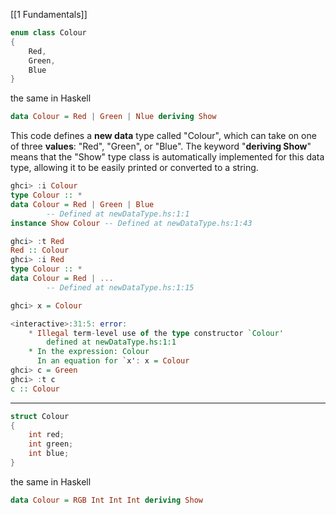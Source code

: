 [[1 Fundamentals]]

```c++
enum class Colour
{
	Red,
	Green,
	Blue
}
```
the same in Haskell
```haskell
data Colour = Red | Green | Nlue deriving Show
```
This code defines a **new data** type called "Colour", which can take on one of three **values**: "Red", "Green", or "Blue". The keyword "**deriving Show**" means that the "Show" type class is automatically implemented for this data type, allowing it to be easily printed or converted to a string.
```haskell
ghci> :i Colour
type Colour :: *
data Colour = Red | Green | Blue
        -- Defined at newDataType.hs:1:1
instance Show Colour -- Defined at newDataType.hs:1:43

ghci> :t Red
Red :: Colour
ghci> :i Red
type Colour :: *
data Colour = Red | ...
        -- Defined at newDataType.hs:1:15

ghci> x = Colour

<interactive>:31:5: error:
    * Illegal term-level use of the type constructor `Colour'
        defined at newDataType.hs:1:1
    * In the expression: Colour
      In an equation for `x': x = Colour
ghci> c = Green
ghci> :t c
c :: Colour
```

-------
```c++
struct Colour
{
	int red;
	int green;
	int blue;
}
```
the same in Haskell
```haskell
data Colour = RGB Int Int Int deriving Show
```





